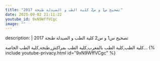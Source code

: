 ```yaml
---
title: "تصحيح س1 و س2 كلية الطب و الصيدلة طنجة 2017"
date: 2025-09-02 21:11:22 
youtube_id: 9xN9WffVCgc
image: ""
---
```

description: |
  تصحيح س1 و س2 كلية الطب و الصيدلة طنجة 2017
  
  كلية الطب,كلية الطب بالمغرب,كلية الطب بمراكش,طنجة,كلية الطب الخاصة...
{% include youtube-privacy.html id="9xN9WffVCgc" %}
